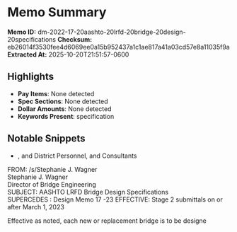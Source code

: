 # Memo Summary

**Memo ID:** dm-2022-17-20aashto-20lrfd-20bridge-20design-20specifications
**Checksum:** eb26014f3530fee4d6069ee0a15b952437a1c1ae817a41a03cd57e8a11035f9a
**Extracted At:** 2025-10-20T21:51:57-0600

## Highlights
- **Pay Items**: None detected
- **Spec Sections**: None detected
- **Dollar Amounts**: None detected
- **Keywords Present**: specification

## Notable Snippets
- , and District Personnel, and Consultants  
 
FROM:   /s/Stephanie J. Wagner    
   Stephanie J. Wagner  
   Director of Bridge Engineering  
 SUBJECT:   AASHTO LRFD Bridge Design Specifications  
 SUPERCEDES : Design Memo 17 -23 
 EFFECTIVE:  Stage 2 submittals on or after March 1, 2023  
 
Effective as noted, each new or replacement bridge is to be designe